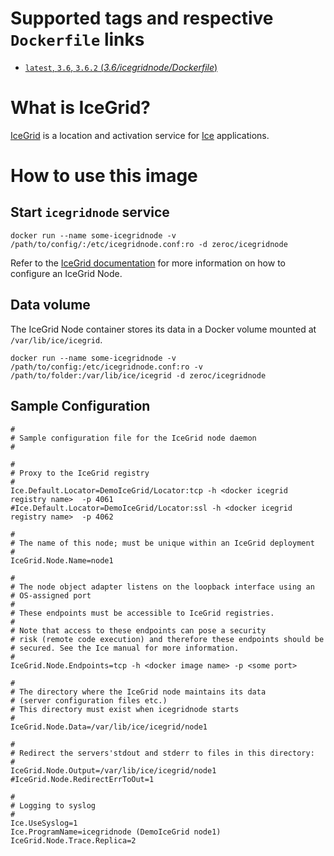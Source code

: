 # Supported tags and respective `Dockerfile` links

-   [`latest`, `3.6`, `3.6.2` (*3.6/icegridnode/Dockerfile*)](https://github.com/zeroc-ice/ice-dockerfiles/blob/master/3.6/icegridnode/Dockerfile)

# What is IceGrid?

[IceGrid](https://zeroc.com/products/ice/services/icegrid) is a location and activation service for [Ice](https://zeroc.com) applications.

# How to use this image

## Start `icegridnode` service

```
docker run --name some-icegridnode -v /path/to/config/:/etc/icegridnode.conf:ro -d zeroc/icegridnode
```

Refer to the  [IceGrid documentation](https://doc.zeroc.com/display/Ice/IceGrid) for more information on how to configure an IceGrid Node.

## Data volume

The IceGrid Node container stores its data in a Docker volume mounted at `/var/lib/ice/icegrid`.

```
docker run --name some-icegridnode -v /path/to/config:/etc/icegridnode.conf:ro -v /path/to/folder:/var/lib/ice/icegrid -d zeroc/icegridnode
```

## Sample Configuration

```
#
# Sample configuration file for the IceGrid node daemon
#

#
# Proxy to the IceGrid registry
#
Ice.Default.Locator=DemoIceGrid/Locator:tcp -h <docker icegrid registry name>  -p 4061
#Ice.Default.Locator=DemoIceGrid/Locator:ssl -h <docker icegrid registry name>  -p 4062

#
# The name of this node; must be unique within an IceGrid deployment
#
IceGrid.Node.Name=node1

#
# The node object adapter listens on the loopback interface using an
# OS-assigned port
#
# These endpoints must be accessible to IceGrid registries.
#
# Note that access to these endpoints can pose a security
# risk (remote code execution) and therefore these endpoints should be
# secured. See the Ice manual for more information.
#
IceGrid.Node.Endpoints=tcp -h <docker image name> -p <some port>

#
# The directory where the IceGrid node maintains its data
# (server configuration files etc.)
# This directory must exist when icegridnode starts
#
IceGrid.Node.Data=/var/lib/ice/icegrid/node1

#
# Redirect the servers'stdout and stderr to files in this directory:
#
IceGrid.Node.Output=/var/lib/ice/icegrid/node1
#IceGrid.Node.RedirectErrToOut=1

#
# Logging to syslog
#
Ice.UseSyslog=1
Ice.ProgramName=icegridnode (DemoIceGrid node1)
IceGrid.Node.Trace.Replica=2
```
